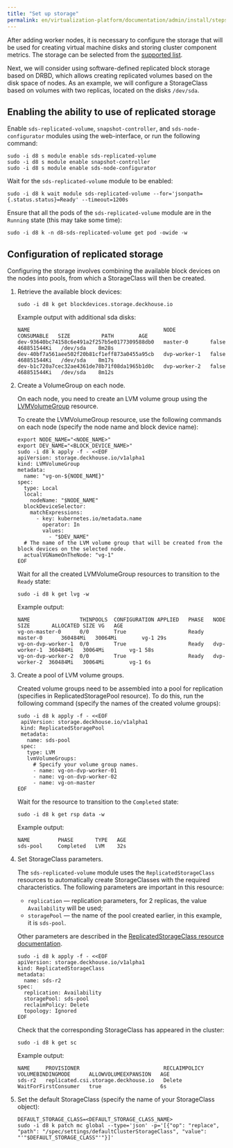 ```yaml
---
title: "Set up storage"
permalink: en/virtualization-platform/documentation/admin/install/steps/storage.html
---
```


After adding worker nodes, it is necessary to configure the storage that will be used for creating virtual machine disks and storing cluster component metrics. The storage can be selected from the [supported list](/products/virtualization-platform/documentation/about/requirements.html#supported-storage-systems).

Next, we will consider using software-defined replicated block storage based on DRBD, which allows creating replicated volumes based on the disk space of nodes. As an example, we will configure a StorageClass based on volumes with two replicas, located on the disks `/dev/sda`.

## Enabling the ability to use of replicated storage

Enable `sds-replicated-volume`, `snapshot-controller`, and `sds-node-configurator` modules using the web-interface, or run the following command:

```shell
sudo -i d8 s module enable sds-replicated-volume
sudo -i d8 s module enable snapshot-controller
sudo -i d8 s module enable sds-node-configurator
```

Wait for the `sds-replicated-volume` module to be enabled:

```shell
sudo -i d8 k wait module sds-replicated-volume --for='jsonpath={.status.status}=Ready' --timeout=1200s
```

Ensure that all the pods of the `sds-replicated-volume` module are in the `Running` state (this may take some time):

```shell
sudo -i d8 k -n d8-sds-replicated-volume get pod -owide -w
```

## Configuration of replicated storage

Configuring the storage involves combining the available block devices on the nodes into pools, from which a StorageClass will then be created.

1. Retrieve the available block devices:

   ```shell
   sudo -i d8 k get blockdevices.storage.deckhouse.io
   ```

   Example output with additional sda disks:

   ```console
   NAME                                           NODE           CONSUMABLE   SIZE          PATH        AGE
   dev-93640bc74158c6e491a2f257b5e0177309588db0   master-0       false        468851544Ki   /dev/sda    8m28s
   dev-40bf7a561aee502f20b81cf1eff873a0455a95cb   dvp-worker-1   false        468851544Ki   /dev/sda    8m17s
   dev-b1c720a7cec32ae4361de78b71f08da1965b1d0c   dvp-worker-2   false        468851544Ki   /dev/sda    8m12s
   ```

1. Create a VolumeGroup on each node.

   On each node, you need to create an LVM volume group using the [LVMVolumeGroup](/products/virtualization-platform/reference/cr/lvmvolumegroup.html) resource.
   
   To create the LVMVolumeGroup resource, use the following commands on each node (specify the node name and block device name):
   
   ```shell
   export NODE_NAME="<NODE_NAME>"
   export DEV_NAME="<BLOCK_DEVICE_NAME>"
   sudo -i d8 k apply -f - <<EOF
   apiVersion: storage.deckhouse.io/v1alpha1
   kind: LVMVolumeGroup
   metadata:
     name: "vg-on-${NODE_NAME}"
   spec:
     type: Local
     local:
       nodeName: "$NODE_NAME"
     blockDeviceSelector:
       matchExpressions:
         - key: kubernetes.io/metadata.name
           operator: In
           values:
             - "$DEV_NAME"
     # The name of the LVM volume group that will be created from the block devices on the selected node.
     actualVGNameOnTheNode: "vg-1"
   EOF
   ```

   Wait for all the created LVMVolumeGroup resources to transition to the `Ready` state:

   ```shell
   sudo -i d8 k get lvg -w
   ```

   Example output:

   ```console
   NAME                THINPOOLS  CONFIGURATION APPLIED   PHASE   NODE          SIZE       ALLOCATED SIZE VG   AGE
   vg-on-master-0      0/0        True                    Ready   master-0      360484Mi   30064Mi        vg-1 29s
   vg-on-dvp-worker-1  0/0        True                    Ready   dvp-worker-1  360484Mi   30064Mi        vg-1 58s
   vg-on-dvp-worker-2  0/0        True                    Ready   dvp-worker-2  360484Mi   30064Mi        vg-1 6s
   ```

1. Create a pool of LVM volume groups.

   Created volume groups need to be assembled into a pool for replication (specifies in ReplicatedStoragePool resource). To do this, run the following command (specify the names of the created volume groups): 

   ```shell
   sudo -i d8 k apply -f - <<EOF
    apiVersion: storage.deckhouse.io/v1alpha1
    kind: ReplicatedStoragePool
    metadata:
      name: sds-pool
    spec:
      type: LVM
      lvmVolumeGroups:
        # Specify your volume group names.
        - name: vg-on-dvp-worker-01
        - name: vg-on-dvp-worker-02
        - name: vg-on-master
   EOF
   ```

   Wait for the resource to transition to the `Completed` state:

   ```shell
   sudo -i d8 k get rsp data -w
   ```

   Example output:

   ```console
   NAME         PHASE       TYPE   AGE
   sds-pool     Completed   LVM    32s
   ```

1. Set StorageClass parameters.

   The `sds-replicated-volume` module uses the `ReplicatedStorageClass` resources to automatically create StorageClasses with the required characteristics. The following parameters are important in this resource:

   - `replication` — replication parameters, for 2 replicas, the value `Availability` will be used;
   - `storagePool` — the name of the pool created earlier, in this example, it is `sds-pool`.

   Other parameters are described in the [ReplicatedStorageClass resource documentation](/products/virtualization-platform/reference/cr/replicatedstorageclass.html).

   ```shell
   sudo -i d8 k apply -f - <<EOF
   apiVersion: storage.deckhouse.io/v1alpha1
   kind: ReplicatedStorageClass
   metadata:
     name: sds-r2
   spec:
     replication: Availability
     storagePool: sds-pool
     reclaimPolicy: Delete
     topology: Ignored
   EOF
   ```

   Check that the corresponding StorageClass has appeared in the cluster:

   ```shell
   sudo -i d8 k get sc
   ```

   Example output:

   ```console
   NAME     PROVISIONER                           RECLAIMPOLICY   VOLUMEBINDINGMODE      ALLOWVOLUMEEXPANSION   AGE
   sds-r2   replicated.csi.storage.deckhouse.io   Delete          WaitForFirstConsumer   true                   6s
   ```

1. Set the default StorageClass (specify the name of your StorageClass object):

   ```shell
   DEFAULT_STORAGE_CLASS=<DEFAULT_STORAGE_CLASS_NAME>
   sudo -i d8 k patch mc global --type='json' -p='[{"op": "replace", "path": "/spec/settings/defaultClusterStorageClass", "value": "'"$DEFAULT_STORAGE_CLASS"'"}]'
   ```
